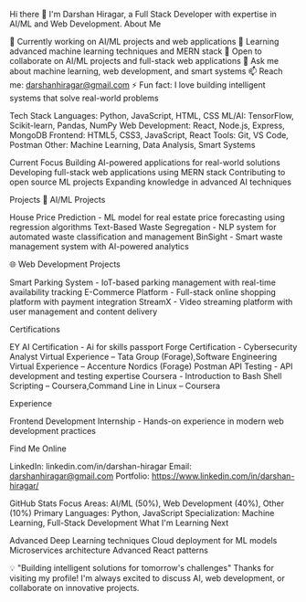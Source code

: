 Hi there 👋
I'm Darshan Hiragar, a Full Stack Developer with expertise in AI/ML and Web Development.
About Me

🔭 Currently working on AI/ML projects and web applications
🌱 Learning advanced machine learning techniques and MERN stack
👯 Open to collaborate on AI/ML projects and full-stack web applications
💬 Ask me about machine learning, web development, and smart systems
📫 Reach me: darshanhiragar@gmail.com
⚡ Fun fact: I love building intelligent systems that solve real-world problems

Tech Stack
Languages: Python, JavaScript, HTML, CSS
ML/AI: TensorFlow, Scikit-learn, Pandas, NumPy
Web Development: React, Node.js, Express, MongoDB
Frontend: HTML5, CSS3, JavaScript, React
Tools: Git, VS Code, Postman
Other: Machine Learning, Data Analysis, Smart Systems

Current Focus
Building AI-powered applications for real-world solutions
Developing full-stack web applications using MERN stack
Contributing to open source ML projects
Expanding knowledge in advanced AI techniques

Projects
🤖 AI/ML Projects

House Price Prediction - ML model for real estate price forecasting using regression algorithms
Text-Based Waste Segregation - NLP system for automated waste classification and management
BinSight - Smart waste management system with AI-powered analytics

🌐 Web Development Projects

Smart Parking System - IoT-based parking management with real-time availability tracking
E-Commerce Platform - Full-stack online shopping platform with payment integration
StreamX - Video streaming platform with user management and content delivery

Certifications

EY AI Certification - Ai for skills passport 
Forge Certification - Cybersecurity Analyst Virtual Experience – Tata Group (Forage),Software Engineering Virtual Experience – Accenture Nordics (Forage)
Postman API Testing - API development and testing expertise
Coursera - Introduction to Bash Shell Scripting – Coursera,Command Line in Linux – Coursera


Experience

Frontend Development Internship - Hands-on experience in modern web development practices

Find Me Online

LinkedIn: linkedin.com/in/darshan-hiragar
Email: darshanhiragar@gmail.com
Portfolio: https://www.linkedin.com/in/darshan-hiragar/

GitHub Stats
Focus Areas: AI/ML (50%), Web Development (40%), Other (10%)
Primary Languages: Python, JavaScript
Specialization: Machine Learning, Full-Stack Development
What I'm Learning Next

Advanced Deep Learning techniques
Cloud deployment for ML models
Microservices architecture
Advanced React patterns


💡 "Building intelligent solutions for tomorrow's challenges"
Thanks for visiting my profile! I'm always excited to discuss AI, web development, or collaborate on innovative projects.
